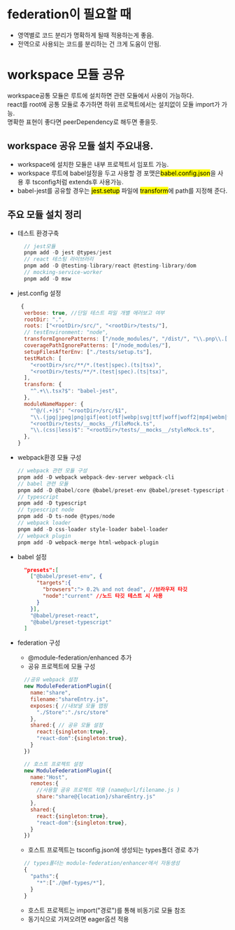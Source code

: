 # federation이 필요할 때
 - 영역별로 코드 분리가 명확하게 될때 적용하는게 좋음.
 - 전역으로 사용되는 코드를 분리하는 건 크게 도움이 안됨.

# workspace 모듈 공유
  workspace공통 모듈은 루트에 설치하면 관련 모듈에서 사용이 가능하다.  
  react를 root에 공통 모듈로 추가하면 하위 프로젝트에서는 설치없이 모듈 import가 가능.  
  명확한 표현이 좋다면 peerDependency로 해두면 좋을듯.

## workspace 공유 모듈 설치 주요내용.
 - workspace에 설치한 모듈은 내부 프로젝트서 임포트 가능.
 - workspace 루트에 babel설정을 두고 사용할 경 포맷은<mark>babel.config.json</mark>을 사용 후 tsconfig처럼 extends후 사용가능.
 - babel-jest를 공유할 경우는 <mark>jest.setup</mark> 파일에 <mark>transform</mark>에 path를 지정해 준다.

## 주요 모듈 설치 정리 
- 테스트 환경구축 
  ```javascript
    // jest모듈
    pnpm add -D jest @types/jest
    // react 테스팅 라이브러리
    pnpm add -D @testing-library/react @testing-library/dom
    // mocking-service-worker
    pnpm add -D msw
  ```

 - jest.config 설정
    ```javascript
     {
      verbose: true, //단일 테스트 파일 개별 에러보고 여부
      rootDir: ".",
      roots: ["<rootDir>/src/", "<rootDir>/tests/"],
      // testEnvironment: "node",
      transformIgnorePatterns: ["/node_modules/", "/dist/", "\\.pnp\\.[^\\/]+$"],
      coveragePathIgnorePatterns: ["/node_modules/"],
      setupFilesAfterEnv: ["./tests/setup.ts"],
      testMatch: [
        "<rootDir>/src/**/*.(test|spec).(ts|tsx)",
        "<rootDir>/tests/**/*.(test|spec).(ts|tsx)",
      ],
      transform: {
        "^.+\\.tsx?$": "babel-jest",
      },
      moduleNameMapper: {
        "^@/(.+)$": "<rootDir>/src/$1",
        "\\.(jpg|jpeg|png|gif|eot|otf|webp|svg|ttf|woff|woff2|mp4|webm|wav|mp3|m4a|aac|oga)$":
        "<rootDir>/tests/__mocks__/fileMock.ts",
        "\\.(css|less)$": "<rootDir>/tests/__mocks__/styleMock.ts",
      },
    }
    ```
- webpack환경 모듈 구성
    ```javascript
    // webpack 관련 모듈 구성
    pnpm add -D webpack webpack-dev-server webpack-cli  
    // babel 관련 모듈 
    pnpm add -D @babel/core @babel/preset-env @babel/preset-typescript @babel/preset-react
    // typescript 
    pnpm add -D typescript 
    // typescript node
    pnpm add -D ts-node @types/node
    // webpack loader
    pnpm add -D css-loader style-loader babel-loader
    // webpack plugin
    pnpm add -D webpack-merge html-webpack-plugin
    ```
- babel 설정
  ```json
    "presets":[
      ["@babel/preset-env", {
        "targets":{
          "browsers":"> 0.2% and not dead", //브라우저 타깃
          "node":"current" //노드 타깃 테스트 시 사용
        }
      }],
      "@babel/preset-react",
      "@babel/preset-typescript"
    ]
  ```

- federation 구성
  - @module-federation/enhanced 추가
  - 공유 프로젝트에 모듈 구성
  ```javascript
    //공유 webpack 설정
    new ModuleFederationPlugin({
      name:"share",
      filename:"shareEntry.js",
      exposes:{ //내보낼 모듈 맵핑
        "./Store":"./src/store"
      },
      shared:{ // 공유 모듈 설정
        react:{singleton:true},
        "react-dom":{singleton:true},
      }
    })

    // 호스트 프로젝트 설정
    new ModuleFederationPlugin({
      name:"Host",
      remotes:{ 
        //사용할 공유 프로젝트 적용 (name@url/filename.js )
        share:"share@{location}/shareEntry.js" 
      },
      shared:{
        react:{singleton:true},
        "react-dom":{singleton:true},
      }
    })
  ```
  - 호스트 프로젝트는 tsconfig.json에 생성되는 types폴더 경로 추가
  ```javascript
    // types폴더는 module-federation/enhancer에서 자동생성
    {
      "paths":{
        "*":["./@mf-types/*"],
      }
    }
  ```
  - 호스트 프로젝트는 import("경로")를 통해 비동기로 모듈 참조
  - 동기식으로 가져오려면 eager옵션 적용
  